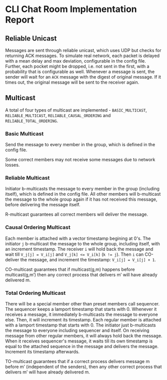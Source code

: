 CLI Chat Room Implementation Report
======

Reliable Unicast
-----
Messages are sent through reliable unicast, which uses UDP but checks for returning ACK messages.
To simulate real network, each packet is delayed with a mean delay and max deviation, configurable in the config file.
Further, each pocket might be dropped, i.e. not sent in the first, with a probability that is configurable as well.
Whenever a message is sent, the sender will wait for an `ACK` message with the digest of original message.
If it times out, the original message will be sent to the receiver again.

Multicast
-----
A total of four types of multicast are implemented - `BASIC_MULTICAST`, `RELIABLE_MULTICAST`, `RELIABLE_CAUSAL_ORDERING` and `RELIABLE_TOTAL_ORDERING`.

### Basic Multicast ###
Send the message to every member in the group, which is defined in the config file.

Some correct members may not receive some messages due to network losses.

### Reliable Multicast ###
Initiator b-multicasts the message to every member in the group (including itself), which is defined in the config file.
All other members will b-multicast the message to the whole group again if it has not received this message, before delivering the message itself.

R-multicast guarantees all correct members will deliver the message.

### Causal Ordering Multicast ###
Each member is attached with a vector timestamp begining at 0's.
The initiator `j` b-multicast the message to the whole group, including itself, with an increment timestamp.
The receiver `i` will hold back the message and wait till `V_j[j] = V_i[j]` and `V_j[k] <= V_i[k]` (`k != j`). Then `i` can CO-deliver the message, and increment the timestamp: `V_i[j] = V_i[j] + 1`.

CO-multicast guarantees that if multicast(g,m) happens before multicast(g,m’) then any correct process that delivers m’ will have already delivered m.

### Total Ordering Multicast ###
There will be a special member other than preset members call sequencer.
The sequencer keeps a lamport timestamp that starts with 0. Whenever it receives a message, it immediately b-multicasts the message to everyone else. Then, it will increment its timestamp.
Each regular member is attached with a lamport timestamp that starts with 0. The initiator just b-multicasts the message to everyone including sequencer and itself. On receiving message from other regular members, it will always hold back the message. When it receives sequencer's message, it waits till its own timestamp is equal to the attached sequence in the message and delivers the message. Increment its timestamp afterwards.

TO-multicast guarantees that if a correct process delivers message m before m’ (independent of the senders), then any other correct process that delivers m’ will have already delivered m.
